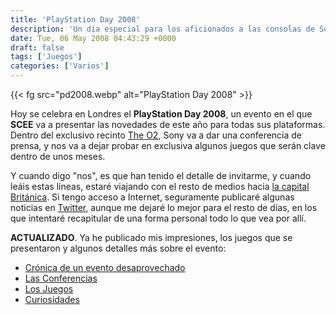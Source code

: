 ```yaml
---
title: 'PlayStation Day 2008'
description: 'Un día especial para los aficionados a las consolas de Sony'
date: Tue, 06 May 2008 04:43:29 +0000
draft: false
tags: ['Juegos']
categories: ['Varios']
---
```


{{< fg src="pd2008.webp" alt="PlayStation Day 2008" >}}

Hoy se celebra en Londres el **PlayStation Day 2008**, un evento en el que **SCEE** va a presentar las novedades de este año para todas sus plataformas. Dentro del exclusivo recinto [The O2](http://www.theo2.co.uk/), Sony va a dar una conferencia de prensa, y nos va a dejar probar en exclusiva algunos juegos que serán clave dentro de unos meses.

Y cuando digo "nos", es que han tenido el detalle de invitarme, y cuando leáis estas líneas, estaré viajando con el resto de medios hacia [la capital Británica](/algunas-fotos-de-londres/). Si tengo acceso a Internet, seguramente publicaré algunas noticias en [Twitter](https://twitter.com/manuelsagra), aunque me dejaré lo mejor para el resto de días, en los que intentaré recapitular de una forma personal todo lo que vea por allí.

**ACTUALIZADO**. Ya he publicado mis impresiones, los juegos que se presentaron y algunos detalles más sobre el evento:

*   [Crónica de un evento desaprovechado](/playstation-day-cronica-de-un-evento-desaprovechado/)
*   [Las Conferencias](/playstation-day-las-conferencias/)
*   [Los Juegos](/playstation-day-los-juegos/)
*   [Curiosidades](/playstation-day-curiosidades/)